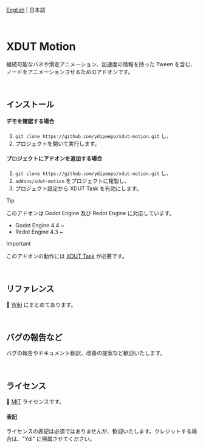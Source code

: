 <br />

[English](README.md) | 日本語

<br />

# XDUT Motion

継続可能なバネや滑走アニメーション、加速度の情報を持った Tween を含む、<br />
ノードをアニメーションさせるためのアドオンです。

<br />

## インストール

#### デモを確認する場合

1. `git clone https://github.com/ydipeepo/xdut-motion.git` し、
2. プロジェクトを開いて実行します。

#### プロジェクトにアドオンを追加する場合

1. `git clone https://github.com/ydipeepo/xdut-motion.git` し、
2. `addons/xdut-motion` をプロジェクトに複製し、
3. プロジェクト設定から XDUT Task を有効にします。

> [!TIP]
> このアドオンは Godot Engine 及び Redot Engine に対応しています。
>
> * Godot Engine 4.4 ~
> * Redot Engine 4.3 ~

> [!IMPORTANT]
> このアドオンの動作には [XDUT Task](https://github.com/ydipeepo/xdut-task) が必要です。

<br />

## リファレンス

📖 [Wiki](https://github.com/ydipeepo/xdut-motion/wiki) にまとめてあります。

<br />

## バグの報告など

バグの報告やドキュメント翻訳、改善の提案など歓迎いたします。

<br />

## ライセンス

🔗 [MIT](https://github.com/ydipeepo/xdut-motion/blob/main/LICENSE) ライセンスです。

#### 表記

ライセンスの表記は必須ではありませんが、歓迎いたします。クレジットする場合は、"Ydi" に帰属させてください。

<br />
